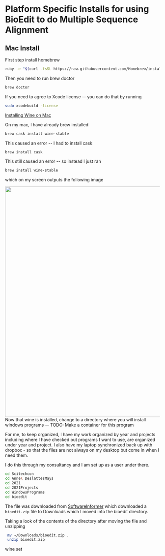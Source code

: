 # Platform Specific Installs for using BioEdit to do Multiple Sequence Alignment

## Mac Install 

First step install homebrew

```Bash
ruby -e "$(curl -fsSL https://raw.githubusercontent.com/Homebrew/install/master/install)"
```

Then you need to run brew doctor
```Bash
brew doctor
```

If you need to agree to Xcode license -- you can do that by running
```Bash
sudo xcodebuild -license
```

[Installing Wine on Mac](https://www.davidbaumgold.com/tutorials/wine-mac/)

On my mac, I have already brew installed
```Bash
brew cask install wine-stable
```

This caused an error -- I had to install cask

```Bash
brew install cask
```

This still caused an error -- so instead I just ran
```Bash
brew install wine-stable
```
which on my screen outputs the following image
<p align="center">
  <img src="https://github.com/adeslatt/BioEditMultiSequenceAlignment/blob/master/assets/BrewInstallWineStableOnMac.png"  width="750" align="left" >
</p>
<br/><br/>

Now that wine is installed, change to a directory where you will install windows programs -- 
TODO:  Make a container for this program

For me, to keep organized, I have my work organized by year and projects including where I have checked out programs I want to use, are organized under year and project.  I also have my laptop synchronized back up with dropbox - so that the files are not always on my desktop but come in when I need them.

I do this through my consultancy and I am set up as a user under there.

```bash
cd Scitechcon
cd Anne\ DeslattesMays
cd 2021
cd 2021Projects
cd WindowsPrograms
cd bioedit
```

The file was downloaded from [SoftwareInformer](https://bioedit.software.informer.com/7.2/)
which downloaded a `bioedit.zip` file to Downloads which I moved into the bioedit directory.

Taking a look of the contents of the directory after moving the file and unzipping

```bash
 mv ~/Downloads/bioedit.zip .
 unzip bioedit.zip
```
wine set
